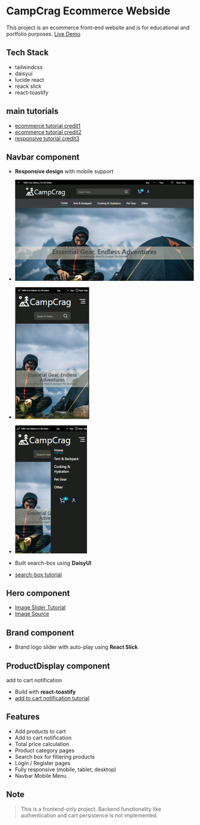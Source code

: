 # CampCrag Ecommerce Webside
This project is an ecommerce front-end website and is for educational and portfolio purposes.
[Live Demo](https://campcrag.netlify.app/)

## Tech Stack
- tailwindcss
- daisyui
- lucide react
- reack slick
- react-toastify

## main tutorials
- [ecommerce tutorial credit1](https://www.youtube.com/watch?v=zyqkneMAnfc&t=2025s)
- [ecommerce tutorial credit2](https://www.youtube.com/watch?v=jbfuzcrfjqQ)
- [responsive tutorial credit3](https://www.youtube.com/watch?v=WbV3zRgpw_E&t=5418s)

## Navbar component
- **Responsive design** with mobile support
- ![laptop reaposive](./public/readme3.png)
- ![mobile responsive hide menu ](./public/readme1.png)
- ![moblie responsive show menu](./public/readme2.png)

- Built search-box using **DaisyUI**
- [search-box tutorial](https://www.youtube.com/watch?v=x7niho285qs&list=PLLFbby8jWbMc1OPwOAKwhgcqaZpVxoO_S&index=6) 

## Hero component 
- [Image Slider Tutorial](https://www.youtube.com/watch?v=JuZABF3bEdg&t=256s)
- [Image Source](https://ozbackcountry.co.nz/)

## Brand component
- Brand logo slider with auto-play using **React Slick**

## ProductDisplay component
add to cart notification
- Build with **react-toastify**
- [add to cart notification tutorial](https://www.youtube.com/watch?v=NHlExjLI-d0&t=305s)

## Features
- Add products to cart
- Add to cart notification
- Total price calculation
- Product category pages
- Search box for filtering products
- Login / Register pages
- Fully responsive (mobile, tablet, desktop)
- Navbar Mobile Menu

## Note
> This is a frontend-only project. Backend functionality like authentication and cart persistence is not implemented.
